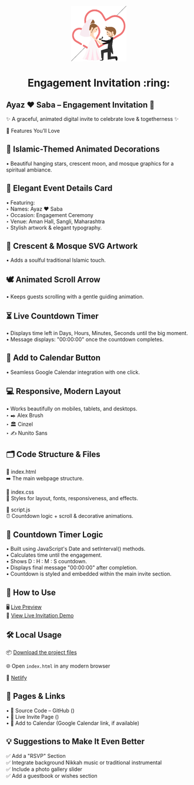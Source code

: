 <p align="center"><img src="./assets/engagement.gif" width="150px" height="150px"/></p>
<h1 align="center">Engagement Invitation :ring: </h1>




## Ayaz ♥ Saba – Engagement Invitation :ring:


✨ A graceful, animated digital invite to celebrate love & togetherness ✨

🌟 Features You’ll Love


## 🎨 Islamic-Themed Animated Decorations
• Beautiful hanging stars, crescent moon, and mosque graphics for a spiritual ambiance.

## 💌 Elegant Event Details Card
• Featuring:\
‣ Names: Ayaz ♥ Saba\
‣ Occasion: Engagement Ceremony\
‣ Venue: Aman Hall, Sangli, Maharashtra\
‣ Stylish artwork & elegant typography.

## 🕌 Crescent & Mosque SVG Artwork
• Adds a soulful traditional Islamic touch.

## 🕊️ Animated Scroll Arrow
• Keeps guests scrolling with a gentle guiding animation.

## ⏳ Live Countdown Timer
• Displays time left in Days, Hours, Minutes, Seconds until the big moment.\
• Message displays: "00:00:00" once the countdown completes.

## 📅 Add to Calendar Button
• Seamless Google Calendar integration with one click.

## 💻 Responsive, Modern Layout
• Works beautifully on mobiles, tablets, and desktops.\
‣ ✒️ Alex Brush\
‣ 🏛️ Cinzel\
‣ ✍️ Nunito Sans


## 🗂️ Code Structure & Files
📁 index.html\
➡️ The main webpage structure.

📁 index.css\
🎨 Styles for layout, fonts, responsiveness, and effects.

📁 script.js\
⏰ Countdown logic + scroll & decorative animations.


## 🔄 Countdown Timer Logic
• Built using JavaScript's Date and setInterval() methods.\
• Calculates time until the engagement.\
• Shows D : H : M : S countdown.\
• Displays final message "00:00:00" after completion.\
• Countdown is styled and embedded within the main invite section.

## 🚀 How to Use
🖥️ <a href="https://your-live-preview-link.com" target="_blank">Live Preview</a>\
🔗 <a href="https://your-invitation-demo-link.com" target="_blank">View Live Invitation Demo</a>

## 🛠️ Local Usage

📦 <a href="https://your-download-link.com/project.zip" download>Download the project files</a>

🌐 Open <code>index.html</code> in any modern browser

🔗 <a href="https://www.netlify.com/" target="_blank">Netlify</a>

## 📂 Pages & Links
• 📄 Source Code – GitHub (<a href="https://github.com/your-username/your-repo-name" target="_blank"></a>)\
• 💌 Live Invite Page (<a href="https://your-live-invite-page-link.com" target="_blank"></a>)\
• 📅 Add to Calendar (Google Calendar link, if available)

## 💡 Suggestions to Make It Even Better
✅ Add a "RSVP" Section\
✅ Integrate background Nikkah music or traditional instrumental\
✅ Include a photo gallery slider\
✅ Add a guestbook or wishes section 
